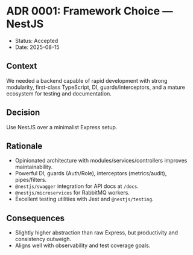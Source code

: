 # ADR 0001: Framework Choice — NestJS

- Status: Accepted
- Date: 2025-08-15

## Context

We needed a backend capable of rapid development with strong modularity, first-class TypeScript, DI, guards/interceptors, and a mature ecosystem for testing and documentation.

## Decision

Use NestJS over a minimalist Express setup.

## Rationale

- Opinionated architecture with modules/services/controllers improves maintainability.
- Powerful DI, guards (Auth/Role), interceptors (metrics/audit), pipes/filters.
- `@nestjs/swagger` integration for API docs at `/docs`.
- `@nestjs/microservices` for RabbitMQ workers.
- Excellent testing utilities with Jest and `@nestjs/testing`.

## Consequences

- Slightly higher abstraction than raw Express, but productivity and consistency outweigh.
- Aligns well with observability and test coverage goals.
